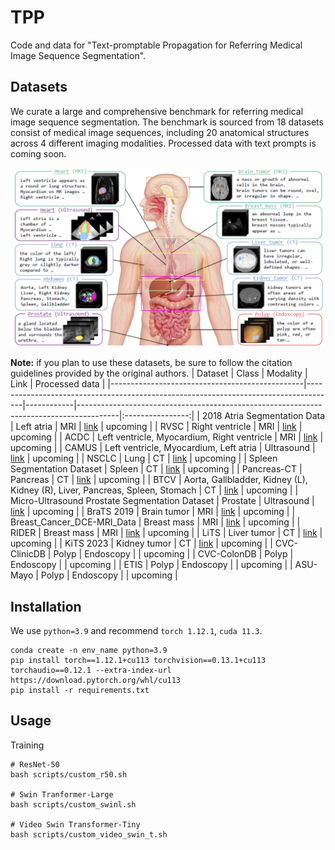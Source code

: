 # TPP

Code and data for "Text-promptable Propagation for Referring Medical Image Sequence Segmentation". 

## Datasets
We curate a large and comprehensive benchmark for referring medical image sequence segmentation. The benchmark is sourced from 18 datasets consist of medical image sequences, including 20 anatomical structures across 4 different imaging modalities. Processed data with text prompts is coming soon.

<img src="https://github.com/yuanruntian/TPP/blob/main/datasets.jpg" width=800px>


**Note:** if you plan to use these datasets, be sure to follow the citation guidelines provided by the original authors.
| Dataset                                        | Class                                                                               | Modality   | Link                                                                                   | Processed data |
|------------------------------------------------|-------------------------------------------------------------------------------------|------------|----------------------------------------------------------------------------------------|:----------------:|
| 2018 Atria Segmentation Data                   | Left atria                                                                          | MRI        | [link](https://www.cardiacatlas.org/atriaseg2018-challenge/atria-seg-data/)            |    upcoming    |
| RVSC                                           | Right ventricle                                                                     | MRI        | [link](https://rvsc.projets.litislab.fr/)                                              |    upcoming    |
| ACDC                                           | Left ventricle,  Myocardium,  Right ventricle                                       | MRI        | [link](https://www.creatis.insa-lyon.fr/Challenge/acdc/index.html)                     |    upcoming    |
| CAMUS                                          | Left ventricle,  Myocardium,  Left atria                                            | Ultrasound | [link](https://www.creatis.insa-lyon.fr/Challenge/camus/databases.html)                |    upcoming    |
| NSCLC                                          | Lung                                                                                | CT         | [link](https://wiki.cancerimagingarchive.net/pages/viewpage.action?pageId=68551327)    |    upcoming    |
| Spleen Segmentation Dataset                    | Spleen                                                                              | CT         | [link](https://ieeexplore.ieee.org/document/9112221)                                   |    upcoming    |
| Pancreas-CT                                    | Pancreas                                                                            | CT         | [link](https://www.cancerimagingarchive.net/collection/pancreas-ct/)                   |    upcoming    |
| BTCV                                           | Aorta,  Gallbladder,  Kidney (L),  Kidney (R),  Liver,  Pancreas,  Spleen,  Stomach | CT         | [link](https://www.synapse.org/#!Synapse:syn3193805/wiki/217789)                       |    upcoming    |
| Micro-Ultrasound Prostate Segmentation Dataset | Prostate                                                                            | Ultrasound | [link](https://github.com/mirthAI/MicroSegNet)                                         |    upcoming    |
| BraTS 2019                                     | Brain tumor                                                                         | MRI        | [link](https://www.kaggle.com/datasets/aryashah2k/brain-tumor-segmentation-brats-2019) |    upcoming    |
| Breast_Cancer_DCE-MRI_Data                     | Breast mass                                                                         | MRI        | [link](https://zenodo.org/records/8068383)                                             |    upcoming    |
| RIDER                                          | Breast mass                                                                         | MRI        | [link](https://www.cancerimagingarchive.net/collection/rider-breast-mri/)              |    upcoming    |
| LiTS                                           | Liver tumor                                                                         | CT         | [link](https://competitions.codalab.org/competitions/17094)                            |    upcoming    |
| KiTS 2023                                      | Kidney tumor                                                                        | CT         | [link](https://kits-challenge.org/kits23/)                                             |    upcoming    |
| CVC-ClinicDB                                   | Polyp                                                                               | Endoscopy  |                                                                                        |    upcoming    |
| CVC-ColonDB                                    | Polyp                                                                               | Endoscopy  |                                                                                        |    upcoming    |
| ETIS                                           | Polyp                                                                               | Endoscopy  |                                                                                        |    upcoming    |
| ASU-Mayo                                       | Polyp                                                                               | Endoscopy  |                                                                                        |    upcoming    |


## Installation
We use `python=3.9` and recommend `torch 1.12.1`, `cuda 11.3`.

    conda create -n env_name python=3.9
    pip install torch==1.12.1+cu113 torchvision==0.13.1+cu113 torchaudio==0.12.1 --extra-index-url https://download.pytorch.org/whl/cu113
    pip install -r requirements.txt

## Usage
Training

    # ResNet-50
    bash scripts/custom_r50.sh

    # Swin Tranformer-Large
    bash scripts/custom_swinl.sh

    # Video Swin Transformer-Tiny
    bash scripts/custom_video_swin_t.sh

